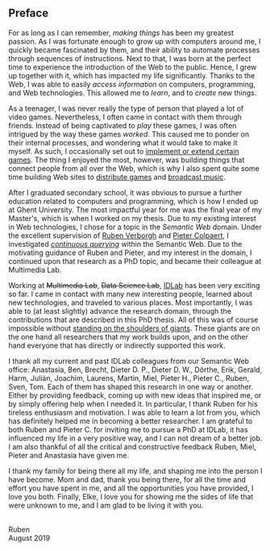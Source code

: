 ## Preface

For as long as I can remember, *making things* has been my greatest passion.
As I was fortunate enough to grow up with computers around me,
I quickly became fascinated by them,
and their ability to automate processes through sequences of instructions.
Next to that, I was born at the perfect time to experience the introduction of the Web to the public.
Hence, I grew up together with it, which has impacted my life significantly.
Thanks to the Web, I was able to easily *access information* on computers, programming, and Web technologies.
This allowed me to *learn*, and to *create* new things.

As a teenager, I was never really the type of person that played a lot of video games.
Nevertheless, I often came in contact with them through friends.
Instead of being captivated to *play* these games,
I was often intrigued by the way these games *worked*.
This caused me to ponder on their internal processes,
and wondering what it would take to make it myself.
As such, I occasionally set out to [implement or extend certain games](https://www.rubensworks.net/projects/).
The thing I enjoyed the most, however, was building things that connect people from all over the Web,
which is why I also spent quite some time building Web sites to [distribute games](https://www.rubensworks.net/projects/tgcgames/)
and [broadcast music](https://www.rubensworks.net/projects/allectroradio/).

After I graduated secondary school,
it was obvious to pursue a further education related to computers and programming,
which is how I ended up at Ghent University.
The most impactful year for me was the final year of my Master's,
which is when I worked on my thesis.
Due to my existing interest in Web technologies,
I chose for a topic in the *Semantic Web* domain.
Under the excellent supervision of [Ruben Verborgh](https://ruben.verborgh.org/) and [Pieter Colpaert](https://pietercolpaert.be/),
I investigated [*continuous querying*](https://www.rubensworks.net/publications/taelman_mastersthesis/) within the Semantic Web.
Due to the motivating guidance of Ruben and Pieter, and my interest in the domain,
I continued upon that research as a PhD topic, and became their colleague at Multimedia Lab.

Working at <strike>Multimedia Lab</strike>, <strike>Data Science Lab</strike>, [IDLab](https://www.ugent.be/ea/idlab/en)
has been very exciting so far.
I came in contact with many new interesting people,
learned about new technologies,
and traveled to various places.
Most importantly, I was able to (at least slightly) advance the research domain,
through the contributions that are described in this PhD thesis.
All of this was of course impossible without [standing on the shoulders of giants](https://en.wikiquote.org/wiki/Isaac_Newton).
These giants are on the one hand all researchers that my work builds upon,
and on the other hand everyone that has directly or indirectly supported this work.

I thank all my current and past IDLab colleagues from our Semantic Web office:
Anastasia, Ben, Brecht, Dieter D. P., Dieter D. W., Dörthe, Erik, Gerald, Harm, Julián, Joachim, Laurens, Martin, Miel, Pieter H., Pieter C., Ruben, Sven, Tom.
Each of them has shaped this research in one way or another.
Either by providing feedback, coming up with new ideas that inspired me, or by simply offering help when I needed it.
In particular, I thank Ruben for his tireless enthusiasm and motivation.
I was able to learn a lot from you, which has definitely helped me in becoming a better researcher.
I am grateful to both Ruben and Pieter C. for inviting me to pursue a PhD at IDLab,
it has influenced my life in a very positive way, and I can not dream of a better job.
I am also thankful of all the critical and constructive feedback Ruben, Miel, Pieter and Anastasia have given me.

I thank my family for being there all my life, and shaping me into the person I have become.
Mom and dad, thank you being there,
for all the time and effort you have spent in me,
and all the opportunities you have provided,
I love you both.
Finally, Elke, I love you for showing me the sides of life that were unknown to me,
and I am glad to be living it with you.

<br />
Ruben<br />
August 2019
